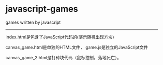 # javascript-games
games written by javascript

***
index.html是包含了JavaScript代码的(演示随机出现方块)

canvas_game.html是单独的HTML文件，
game.js是独立的JavaScript文件

canvas_game_2.html是打砖块代码（鼠标控制，落地死亡）。



